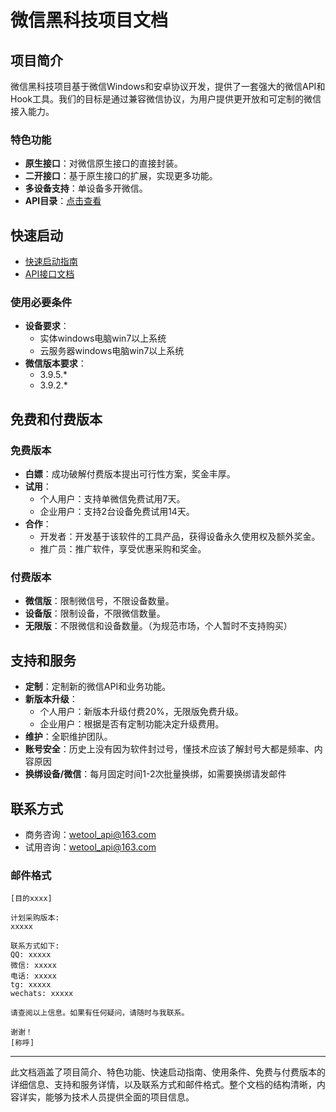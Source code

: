 # 微信黑科技项目文档

## 项目简介
微信黑科技项目基于微信Windows和安卓协议开发，提供了一套强大的微信API和Hook工具。我们的目标是通过兼容微信协议，为用户提供更开放和可定制的微信接入能力。

### 特色功能
- **原生接口**：对微信原生接口的直接封装。
- **二开接口**：基于原生接口的扩展，实现更多功能。
- **多设备支持**：单设备多开微信。
- **API目录**：[点击查看](menu.md)

## 快速启动
- [快速启动指南](doc/快速启动.md)
- [API接口文档](menu.md)

### 使用必要条件
- **设备要求**：
  - 实体windows电脑win7以上系统
  - 云服务器windows电脑win7以上系统
- **微信版本要求**：
  - 3.9.5.*
  - 3.9.2.*

## 免费和付费版本
### 免费版本
- **白嫖**：成功破解付费版本提出可行性方案，奖金丰厚。
- **试用**：
  - 个人用户：支持单微信免费试用7天。
  - 企业用户：支持2台设备免费试用14天。
- **合作**：
  - 开发者：开发基于该软件的工具产品，获得设备永久使用权及额外奖金。
  - 推广员：推广软件，享受优惠采购和奖金。

### 付费版本
- **微信版**：限制微信号，不限设备数量。
- **设备版**：限制设备，不限微信数量。
- **无限版**：不限微信和设备数量。（为规范市场，个人暂时不支持购买）

## 支持和服务
- **定制**：定制新的微信API和业务功能。
- **新版本升级**：
  - 个人用户：新版本升级付费20%，无限版免费升级。
  - 企业用户：根据是否有定制功能决定升级费用。
- **维护**：全职维护团队。
- **账号安全**：历史上没有因为软件封过号，懂技术应该了解封号大都是频率、内容原因
- **换绑设备/微信**：每月固定时间1-2次批量换绑，如需要换绑请发邮件

## 联系方式
- 商务咨询：wetool_api@163.com
- 试用咨询：wetool_api@163.com

### 邮件格式
```
[目的xxxx]

计划采购版本:
xxxxx

联系方式如下:
QQ: xxxxx
微信: xxxxx
电话: xxxxx
tg: xxxxx
wechats: xxxxx

请查阅以上信息。如果有任何疑问，请随时与我联系。

谢谢！
[称呼]
```

---

此文档涵盖了项目简介、特色功能、快速启动指南、使用条件、免费与付费版本的详细信息、支持和服务详情，以及联系方式和邮件格式。整个文档的结构清晰，内容详实，能够为技术人员提供全面的项目信息。
